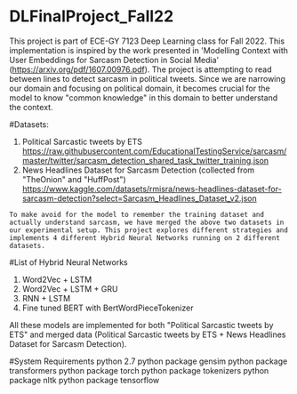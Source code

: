 # DLFinalProject_Fall22

This project is part of ECE-GY 7123 Deep Learning class for Fall 2022.
This implementation is inspired by the work presented in 'Modelling Context with User Embeddings for Sarcasm Detection in Social Media' (https://arxiv.org/pdf/1607.00976.pdf). The project is attempting to read between lines to detect sarcasm in political tweets. Since we are narrowing our domain and focusing on political domain, it becomes crucial for the model to know "common knowledge" in this domain to better understand the context. 

#Datasets:
  1. Political Sarcastic tweets by ETS
    https://raw.githubusercontent.com/EducationalTestingService/sarcasm/master/twitter/sarcasm_detection_shared_task_twitter_training.json
  2. News Headlines Dataset for Sarcasm Detection (collected from "TheOnion" and "HuffPost")
    https://www.kaggle.com/datasets/rmisra/news-headlines-dataset-for-sarcasm-detection?select=Sarcasm_Headlines_Dataset_v2.json
    
    To make avoid for the model to remember the training dataset and actually understand sarcasm, we have merged the above two datasets in our experimental setup. This project explores different strategies and implements 4 different Hybrid Neural Networks running on 2 different datasets. 
    
#List of Hybrid Neural Networks
  1. Word2Vec + LSTM
  2. Word2Vec + LSTM + GRU
  3. RNN + LSTM
  4. Fine tuned BERT with BertWordPieceTokenizer

All these models are implemented for both "Political Sarcastic tweets by ETS" and merged data (Political Sarcastic tweets by ETS + News Headlines Dataset for Sarcasm Detection). 
    
#System Requirements
  python 2.7
  python package gensim
  python package transformers
  python package torch
  python package tokenizers
  python package nltk
  python package tensorflow



